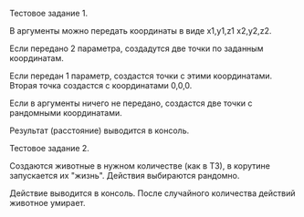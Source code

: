Тестовое задание 1.

В аргументы можно передать координаты в виде x1,y1,z1 x2,y2,z2.

Если передано 2 параметра, создадутся две точки по заданным координатам.

Если передан 1 параметр, создастся точки с этими координатами. Вторая точка создастся
с координатами 0,0,0.

Если в аргументы ничего не передано, создастся две точки с рандомными координатами.

Результат (расстояние) выводится в консоль.

Тестовое задание 2.

Создаются животные в нужном количестве (как в ТЗ), в корутине запускается их "жизнь".
Действия выбираются рандомно. 

Действие выводится в консоль. После случайного количества действий животное умирает.

